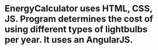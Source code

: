 # EnergyCalculator uses HTML, CSS, JS. Program determines the cost of using different types of lightbulbs per year. It uses an AngularJS.
